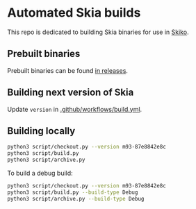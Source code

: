 # Automated Skia builds

This repo is dedicated to building Skia binaries for use in [Skiko](https://github.com/JetBrains/skiko).

## Prebuilt binaries

Prebuilt binaries can be found [in releases](https://github.com/JetBrains/skia-pack/releases).

## Building next version of Skia

Update `version` in [.github/workflows/build.yml](https://github.com/JetBrains/skia-pack/blob/master/.github/workflows/build.yml).

## Building locally

```sh
python3 script/checkout.py --version m93-87e8842e8c
python3 script/build.py
python3 script/archive.py
```

To build a debug build:

```sh
python3 script/checkout.py --version m93-87e8842e8c
python3 script/build.py --build-type Debug
python3 script/archive.py --build-type Debug
```
